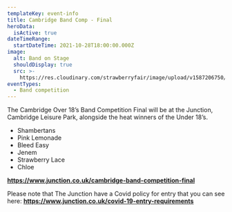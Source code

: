 ```yaml
---
templateKey: event-info
title: Cambridge Band Comp - Final
heroData:
  isActive: true
dateTimeRange:
  startDateTime: 2021-10-28T18:00:00.000Z
image:
  alt: Band on Stage
  shouldDisplay: true
  src: >-
    https://res.cloudinary.com/strawberryfair/image/upload/v1587206750/Events/band-comp-jump_bbclzx.jpg
eventTypes:
  - Band competition
---
```

The Cambridge Over 18’s Band Competition Final will be at the Junction, Cambridge Leisure Park,   alongside the heat winners of the Under 18’s.

* Shambertans
* Pink Lemonade
* Bleed Easy
* Jenem
* Strawberry Lace
* Chloe



**https://www.junction.co.uk/cambridge-band-competition-final**

Please note that The Junction have a Covid policy for entry that you can see here:    **https://www.junction.co.uk/covid-19-entry-requirements**
